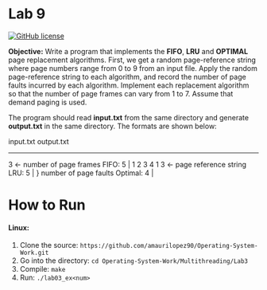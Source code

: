 # Lab 9

[![GitHub license](https://img.shields.io/badge/license-MIT-blue.svg)](https://raw.githubusercontent.com/amaurilopez90/Operating-System-Work/master/LICENSE)

**Objective:** Write a program that implements the **FIFO**, **LRU** and **OPTIMAL** page replacement algorithms. First, we get a random page-reference string
where page numbers range from 0 to 9 from an input file. Apply the random page-reference string to each algorithm, and record the number of page faults incurred
by each algorithm. Implement each replacement algorithm so that the number of page frames can vary from 1 to 7. Assume that demand paging is used. 

The program should read **input.txt** from the same directory and generate **output.txt** in the same directory. The formats are shown below:

  input.txt                                  output.txt
  ---------                                 ------------  
  3 <- number of page frames                FIFO: 5     |
  1 2 3 4 1 3 <- page reference string      LRU: 5      | } number of page faults
                                            Optimal: 4  |
                                            
# How to Run

#### Linux:

1. Clone the source: `https://github.com/amaurilopez90/Operating-System-Work.git`
2. Go into the directory: `cd Operating-System-Work/Multithreading/Lab3`
3. Compile: `make`
4. Run: `./lab03_ex<num>` 
